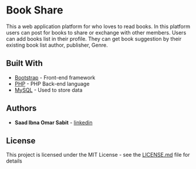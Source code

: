 # Book Share

This a web application platform for who loves to read books. In this platform users can post for books to share or exchange with other members. Users can add books list in their profile. They can get book suggestion by their existing book list author, publisher, Genre.

## Built With

* [Bootstrap](https://getbootstrap.com/) - Front-end framework
* [PHP](https://www.php.net/) - PHP Back-end language
* [MySQL](https://www.mysql.com/) - Used to store data


## Authors

* **Saad Ibna Omar Sabit** - [linkedin](https://www.linkedin.com/in/sabit/)

## License

This project is licensed under the MIT License - see the [LICENSE.md](LICENSE.md) file for details
